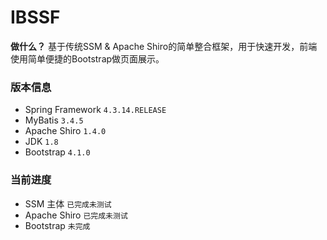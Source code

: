# IBSSF
**做什么？** 基于传统SSM & Apache Shiro的简单整合框架，用于快速开发，前端使用简单便捷的Bootstrap做页面展示。

### 版本信息
- Spring Framework `4.3.14.RELEASE`
- MyBatis `3.4.5`
- Apache Shiro `1.4.0`
- JDK `1.8`
- Bootstrap `4.1.0`

### 当前进度
- SSM 主体 `已完成未测试`
- Apache Shiro `已完成未测试`
- Bootstrap `未完成`
